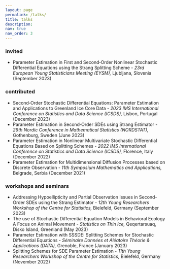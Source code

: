 ```yaml
---
layout: page
permalink: /talks/
title: talks
description: 
nav: true
nav_order: 3
---
```


<!-- Content -->
<div class="container mt-5">
<h3 id="invited">invited</h3>
<ul>
  <li>Parameter Estimation in First and Second‑Order Nonlinear Stochastic Differential Equations using the Strang Splitting Scheme - <em>23rd European Young Statisticians Meeting (EYSM),</em> Ljubljana, Slovenia (September 2023) </li>
</ul>

<h3 id="contributed">contributed</h3>
<ul>
  <li>Second‑Order Stochastic Differential Equations: Parameter Estimation and Applications to Greenland Ice Core Data - <em>2023 IMS International Conference on Statistics and Data Science (ICSDS),</em> Lisbon, Portugal (December 2023)</li>
  <li> Parameter Estimation in Second‑Order SDEs using Strang Estimator - <em>29th Nordic Conference in Mathematical Statistics (NORDSTAT),</em> Gothenburg, Sweden (June 2023)</li>
  <li>Parameter Estimation in Nonlinear Multivariate Stochastic Differential Equations Based on Splitting Schemes - <em>2022 IMS International Conference on Statistics and Data Science (ICSDS),</em> Florence, Italy (December 2022)</li>
  <li>Parameter Estimation for Multidimensional Diffusion Processes based on Discrete Observation - <em>11th Symposium Mathematics and Applications,</em> Belgrade, Serbia (December 2021)</li>
</ul>

<h3 id="workshops-and-seminars">workshops and seminars</h3>
<ul>
  <li>Addressing Hypoellipticity and Partial Observation Issues in Second-Order SDEs using the Strang Estimator - <em>12th Young Researchers Workshop of the Centre for Statistics,</em> Bielefeld, Germany (September 2023)</li>
  <li>The use of Stochastic Differential Equation Models in Behavioral Ecology A Focus on Animal Movement - <em>Statistics on Thin Ice,</em> Qeqertarsuaq, Disko Island, Greenland (May 2023)</li>
  <li>Parameter Estimation with SSSDE: Splitting Schemes for Stochastic Differential Equations - <em>Séminaire Données et Aléatoire Théorie & Applications (DATA),</em> Grenoble, France (January 2023)</li>
  <li>Splitting Schemes for SDE Parameter Estimation - <em>11th Young Researchers Workshop of the Centre for Statistics,</em> Bielefeld, Germany (November 2022)</li>
</ul>

</div>